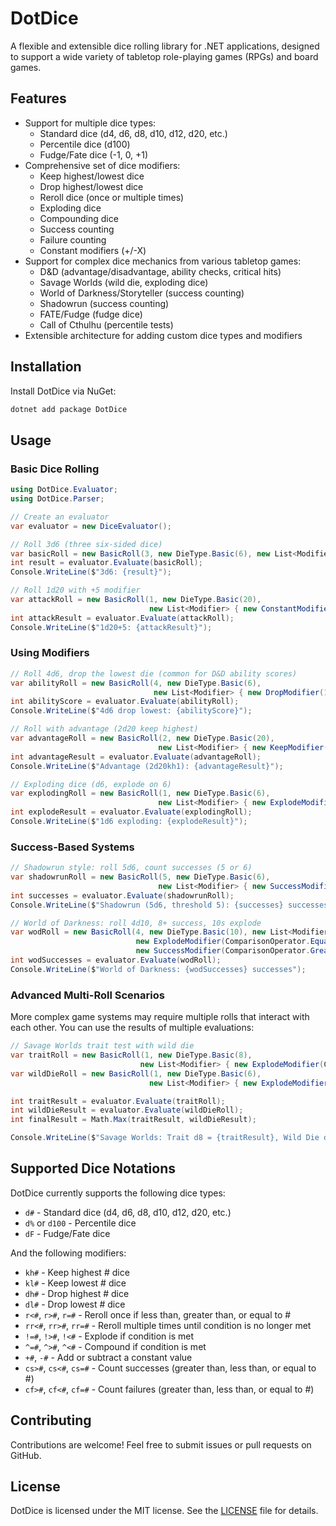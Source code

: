 # DotDice

A flexible and extensible dice rolling library for .NET applications, designed to support a wide variety of tabletop role-playing games (RPGs) and board games.

## Features

- Support for multiple dice types:
  - Standard dice (d4, d6, d8, d10, d12, d20, etc.)
  - Percentile dice (d100)
  - Fudge/Fate dice (-1, 0, +1)
- Comprehensive set of dice modifiers:
  - Keep highest/lowest dice
  - Drop highest/lowest dice
  - Reroll dice (once or multiple times)
  - Exploding dice
  - Compounding dice
  - Success counting
  - Failure counting
  - Constant modifiers (+/-X)
- Support for complex dice mechanics from various tabletop games:
  - D&D (advantage/disadvantage, ability checks, critical hits)
  - Savage Worlds (wild die, exploding dice)
  - World of Darkness/Storyteller (success counting)
  - Shadowrun (success counting)
  - FATE/Fudge (fudge dice)
  - Call of Cthulhu (percentile tests)
- Extensible architecture for adding custom dice types and modifiers

## Installation

Install DotDice via NuGet:

```bash
dotnet add package DotDice
```

## Usage

### Basic Dice Rolling

```csharp
using DotDice.Evaluator;
using DotDice.Parser;

// Create an evaluator
var evaluator = new DiceEvaluator();

// Roll 3d6 (three six-sided dice)
var basicRoll = new BasicRoll(3, new DieType.Basic(6), new List<Modifier>());
int result = evaluator.Evaluate(basicRoll);
Console.WriteLine($"3d6: {result}");

// Roll 1d20 with +5 modifier
var attackRoll = new BasicRoll(1, new DieType.Basic(20), 
                               new List<Modifier> { new ConstantModifier(ArithmaticOperator.Add, 5) });
int attackResult = evaluator.Evaluate(attackRoll);
Console.WriteLine($"1d20+5: {attackResult}");
```

### Using Modifiers

```csharp
// Roll 4d6, drop the lowest die (common for D&D ability scores)
var abilityRoll = new BasicRoll(4, new DieType.Basic(6),
                                new List<Modifier> { new DropModifier(1, false) });
int abilityScore = evaluator.Evaluate(abilityRoll);
Console.WriteLine($"4d6 drop lowest: {abilityScore}");

// Roll with advantage (2d20 keep highest)
var advantageRoll = new BasicRoll(2, new DieType.Basic(20),
                                 new List<Modifier> { new KeepModifier(1, true) });
int advantageResult = evaluator.Evaluate(advantageRoll);
Console.WriteLine($"Advantage (2d20kh1): {advantageResult}");

// Exploding dice (d6, explode on 6)
var explodingRoll = new BasicRoll(1, new DieType.Basic(6),
                                 new List<Modifier> { new ExplodeModifier(ComparisonOperator.Equal, 6) });
int explodeResult = evaluator.Evaluate(explodingRoll);
Console.WriteLine($"1d6 exploding: {explodeResult}");
```

### Success-Based Systems

```csharp
// Shadowrun style: roll 5d6, count successes (5 or 6)
var shadowrunRoll = new BasicRoll(5, new DieType.Basic(6),
                                 new List<Modifier> { new SuccessModifier(ComparisonOperator.GreaterThan, 4) });
int successes = evaluator.Evaluate(shadowrunRoll);
Console.WriteLine($"Shadowrun (5d6, threshold 5): {successes} successes");

// World of Darkness: roll 4d10, 8+ success, 10s explode
var wodRoll = new BasicRoll(4, new DieType.Basic(10), new List<Modifier> { 
                            new ExplodeModifier(ComparisonOperator.Equal, 10),
                            new SuccessModifier(ComparisonOperator.GreaterThan, 7) });
int wodSuccesses = evaluator.Evaluate(wodRoll);
Console.WriteLine($"World of Darkness: {wodSuccesses} successes");
```

### Advanced Multi-Roll Scenarios

More complex game systems may require multiple rolls that interact with each other. You can use the results of multiple evaluations:

```csharp
// Savage Worlds trait test with wild die
var traitRoll = new BasicRoll(1, new DieType.Basic(8), 
                             new List<Modifier> { new ExplodeModifier(ComparisonOperator.Equal, 8) });
var wildDieRoll = new BasicRoll(1, new DieType.Basic(6), 
                               new List<Modifier> { new ExplodeModifier(ComparisonOperator.Equal, 6) });

int traitResult = evaluator.Evaluate(traitRoll);
int wildDieResult = evaluator.Evaluate(wildDieRoll);
int finalResult = Math.Max(traitResult, wildDieResult);

Console.WriteLine($"Savage Worlds: Trait d8 = {traitResult}, Wild Die d6 = {wildDieResult}, Final = {finalResult}");
```

## Supported Dice Notations

DotDice currently supports the following dice types:

- `d#` - Standard dice (d4, d6, d8, d10, d12, d20, etc.)
- `d%` or `d100` - Percentile dice
- `dF` - Fudge/Fate dice

And the following modifiers:

- `kh#` - Keep highest # dice
- `kl#` - Keep lowest # dice
- `dh#` - Drop highest # dice
- `dl#` - Drop lowest # dice
- `r<#`, `r>#`, `r=#` - Reroll once if less than, greater than, or equal to #
- `rr<#`, `rr>#`, `rr=#` - Reroll multiple times until condition is no longer met
- `!=#`, `!>#`, `!<#` - Explode if condition is met
- `^=#`, `^>#`, `^<#` - Compound if condition is met
- `+#`, `-#` - Add or subtract a constant value
- `cs>#`, `cs<#`, `cs=#` - Count successes (greater than, less than, or equal to #)
- `cf>#`, `cf<#`, `cf=#` - Count failures (greater than, less than, or equal to #)

## Contributing

Contributions are welcome! Feel free to submit issues or pull requests on GitHub.

## License

DotDice is licensed under the MIT license. See the [LICENSE](LICENSE) file for details.